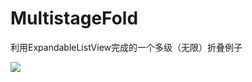 # MultistageFold
利用ExpandableListView完成的一个多级（无限）折叠例子

![](https://github.com/yj970/MultistageFold/raw/master/app/src/main/res/mipmap-xxhdpi/1.gif)  

